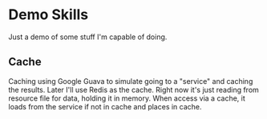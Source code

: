 # Demo Skills

Just a demo of some stuff I'm capable of doing.

## Cache
Caching using Google Guava to simulate going to a 
"service" and caching the results. Later I'll use
Redis as the cache. Right now it's just reading from
resource file for data, holding it in memory. When
access via a cache, it loads from the service if 
not in cache and places in cache.
